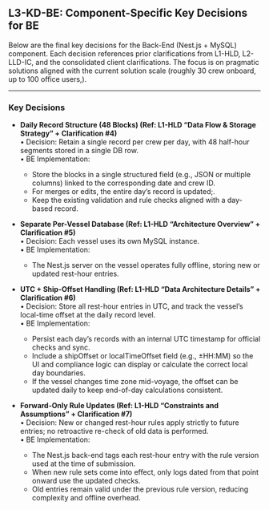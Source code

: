 ## L3-KD-BE: Component-Specific Key Decisions for BE

Below are the final key decisions for the Back-End (Nest.js \+ MySQL) component. Each decision references prior clarifications from L1-HLD, L2-LLD-IC, and the consolidated client clarifications. The focus is on pragmatic solutions aligned with the current solution scale (roughly 30 crew onboard, up to 100 office users,).

---

### Key Decisions

- **Daily Record Structure (48 Blocks) (Ref: L1-HLD “Data Flow & Storage Strategy” \+ Clarification \#4)**  
  • Decision: Retain a single record per crew per day, with 48 half-hour segments stored in a single DB row.  
  • BE Implementation:  
    
  - Store the blocks in a single structured field (e.g., JSON or multiple columns) linked to the corresponding date and crew ID.  
  - For merges or edits, the entire day’s record is updated;.  
  - Keep the existing validation and rule checks aligned with a day-based record.


- **Separate Per-Vessel Database (Ref: L1-HLD “Architecture Overview” \+ Clarification \#5)**  
  • Decision: Each vessel uses its own MySQL instance.  
  • BE Implementation:  
    
  - The Nest.js server on the vessel operates fully offline, storing new or updated rest-hour entries.


- **UTC \+ Ship-Offset Handling (Ref: L1-HLD “Data Architecture Details” \+ Clarification \#6)**  
  • Decision: Store all rest-hour entries in UTC, and track the vessel’s local-time offset at the daily record level.  
  • BE Implementation:  
    
  - Persist each day’s records with an internal UTC timestamp for official checks and sync.  
  - Include a shipOffset or localTimeOffset field (e.g., ±HH:MM) so the UI and compliance logic can display or calculate the correct local day boundaries.  
  - If the vessel changes time zone mid-voyage, the offset can be updated daily to keep end-of-day calculations consistent.


- **Forward-Only Rule Updates (Ref: L1-HLD “Constraints and Assumptions” \+ Clarification \#7)**  
  • Decision: New or changed rest-hour rules apply strictly to future entries; no retroactive re-check of old data is performed.  
  • BE Implementation:  
    
  - The Nest.js back-end tags each rest-hour entry with the rule version used at the time of submission.  
  - When new rule sets come into effect, only logs dated from that point onward use the updated checks.  
  - Old entries remain valid under the previous rule version, reducing complexity and offline overhead.

